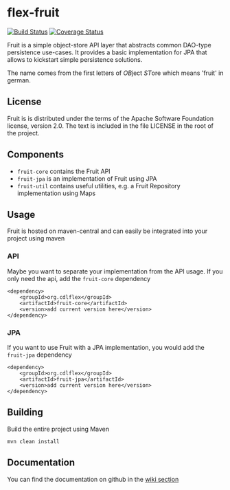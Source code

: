 flex-fruit
==========

[![Build Status](https://travis-ci.org/flex-oss/flex-fruit.png?branch=master)](https://travis-ci.org/flex-oss/flex-fruit) [![Coverage Status](https://coveralls.io/repos/flex-oss/flex-fruit/badge.png)](https://coveralls.io/r/flex-oss/flex-fruit) 

Fruit is a simple object-store API layer that abstracts common DAO-type persistence use-cases. It provides a basic
implementation for JPA that allows to kickstart simple persistence solutions.

The name comes from the first letters of *OB*ject *ST*ore which means 'fruit' in german.

License
-------

Fruit is is distributed under the terms of the Apache Software Foundation license, version 2.0. The text is included in
the file LICENSE in the root of the project.


Components
----------

* `fruit-core` contains the Fruit API
* `fruit-jpa` is an implementation of Fruit using JPA
* `fruit-util` contains useful utilities, e.g. a Fruit Repository implementation using Maps

Usage
-----

Fruit is hosted on maven-central and can easily be integrated into your project using maven

### API

Maybe you want to separate your implementation from the API usage. If you only need the api, add the `fruit-core`
dependency

    <dependency>
        <groupId>org.cdlflex</groupId>
        <artifactId>fruit-core</artifactId>
        <version>add current version here</version>
    </dependency>

### JPA

If you want to use Fruit with a JPA implementation, you would add the `fruit-jpa` dependency

    <dependency>
        <groupId>org.cdlflex</groupId>
        <artifactId>fruit-jpa</artifactId>
        <version>add current version here</version>
    </dependency>

Building
--------

Build the entire project using Maven

    mvn clean install

Documentation
-------------

You can find the documentation on github in the [wiki section](https://github.com/flex-oss/flex-fruit/wiki)
